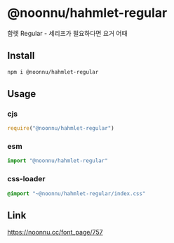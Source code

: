 # @noonnu/hahmlet-regular
함렛 Regular - 세리프가 필요하다면 요거 어때

## Install
```sh
npm i @noonnu/hahmlet-regular
```
## Usage
### cjs
```js
require("@noonnu/hahmlet-regular")
```
### esm
```js
import "@noonnu/hahmlet-regular"
```
### css-loader
```css
@import "~@noonnu/hahmlet-regular/index.css"
```

## Link
https://noonnu.cc/font_page/757